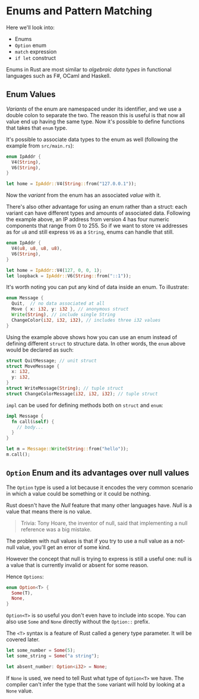 # Enums and Pattern Matching

Here we'll look into:

- Enums
- `Option` enum
- `match` expression
- `if let` construct

Enums in Rust are most similar to *algebraic data types* in functional languages such as F#, OCaml and Haskell.

## Enum Values

*Variants* of the enum are namespaced under its identifier, and we use a double colon to 
separate the two. The reason this is useful is that now all value end up having the same type.
Now it's possible to define functions that takes that `enum` type.

It's possible to associate data types to the enum as well (following the example from `src/main.rs`):

```rust
enum IpAddr {
  V4(String),
  V6(String),
}

let home = IpAddr::V4(String::from("127.0.0.1"));
```

Now the *variant* from the enum has an associated *value* with it.

There's also other advantage for using an enum rather than a struct: each variant can have different types and amounts of associated data. Following the example above, an IP address from version 4 has four numeric components that range from 0 to 255. So if we want to store `V4` addresses as for `u8` and still express `V6` as a `String`, enums can handle that still.

```rust
enum IpAddr {
  V4(u8, u8, u8, u8),
  V6(String), 
}

let home = IpAddr::V4(127, 0, 0, 1);
let loopback = IpAddr::V6(String::from("::1"));
```

It's worth noting you can put any kind of data inside an enum. To illustrate:

```rust
enum Message {
  Quit,  // no data associated at all
  Move { x: i32, y: i32 }, // anonymous struct
  Write(String), // include single String
  ChangeColor(i32, i32, i32), // includes three i32 values
}
```

Using the example above shows how you can use an enum instead of defining different `struct` to structure data. In other words, the `enum` above would be declared as such:

```rust
struct QuitMessage; // unit struct
struct MoveMessage {
  x: i32,
  y: i32,
}
struct WriteMessage(String); // tuple struct
struct ChangeColorMessage(i32, i32, i32); // tuple struct
```

`impl` can be used for defining methods both on `struct` and `enum`:

```rust
impl Message {
  fn call(&self) {
    // body...
  }
}

let m = Message::Write(String::from("hello"));
m.call();
```

## `Option` Enum and its advantages over null values

The `Option` type is used a lot because it encodes the very common scenario in which a value could be something or it could be nothing.

Rust doesn't have the *Null* feature that many other languages have. *Null* is a value that means there is no value.

> Trivia: Tony Hoare, the inventor of null, said that implementing a null reference was a big mistake.

The problem with null values is that if you try to use a null value as a not-null value, you'll get an error of some kind.

However the concept that null is trying to express is still a useful one: null is a value that is currently invalid or absent for some reason.

Hence `Options`:

```rust
enum Option<T> {
  Some(T),
  None,
}
```

`Option<T>` is so useful you don't even have to include into scope. You can also use `Some` and `None` directly without the `Option::` prefix.

The `<T>` syntax is a feature of Rust called a genery type parameter. It will be covered later.

```rust
let some_number = Some(5);
let some_string = Some("a string");

let absent_number: Option<i32> = None;
```

If `None` is used, we need to tell Rust what type of `Option<T>` we have. The compiler can't infer the type that the `Some` variant will hold by looking at a `None` value.

